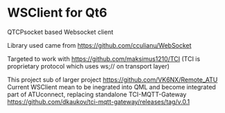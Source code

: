 # WSClient for Qt6

QTCPsocket based Websocket client 

Library used came from https://github.com/cculianu/WebSocket

Targeted to work with https://github.com/maksimus1210/TCI (TCI is proprietary protocol which uses ws;// on transport layer)

This project sub of larger project https://github.com/VK6NX/Remote_ATU
Current WSClient mean to be inegrated into QML and become integrated part of ATUconnect, replacing standalone TCI-MQTT-Gateway https://github.com/dkaukov/tci-mqtt-gateway/releases/tag/v.0.1

